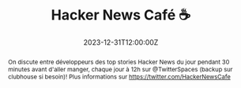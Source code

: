 ---
title: Hacker News Café ☕

event: Hacker News Café ☕
event_url: https://twitter.com/HackerNewsCafe

location: En ligne

summary: 🎤 Discussion sur l'actu du moment ! Top pour sa veille technologique
abstract: "On discute entre développeurs des top stories Hacker News du jour pendant 30 minutes avant d'aller manger, chaque jour à 12h sur @TwitterSpaces (backup sur clubhouse si besoin)! Plus informations sur https://twitter.com/HackerNewsCafe"

date: "2023-12-31T12:00:00Z"
date_end: "2023-12-31T12:30:00Z"
all_day: false

publishDate: "2022-05-24T12:00:00Z"

authors: [David Aparicio]
tags: [Hacker News, Quickie, Twitter Spaces, Live, Clubhouse]

featured: false

image:
  caption: 'Crédits: [**Twitter Spaces**](https://twitter.com/HackerNewsCafe)'
  focal_point: Right

links: 
- icon: twitter
  icon_pack: fab
  name: Twitter
  url: https://twitter.com/HackerNewsCafe
url_code: ""
url_pdf: ""
url_slides: ""
url_video: ""

slides: ""
projects: []
---